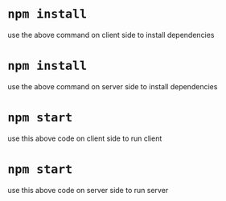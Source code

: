 # `npm install`
use the above command on client side to install dependencies

# `npm install`
use the above command on server side to install dependencies

# `npm start`
use this above code on client side to run client

# `npm start`
use this above code on server side to run server


